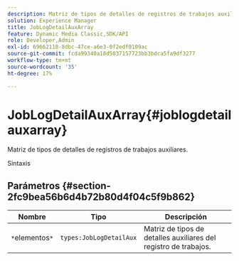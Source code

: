 ```yaml
---
description: Matriz de tipos de detalles de registros de trabajos auxiliares.
solution: Experience Manager
title: JobLogDetailAuxArray
feature: Dynamic Media Classic,SDK/API
role: Developer,Admin
exl-id: 69662118-8dbc-47ce-a6e3-0f2edf0109ac
source-git-commit: fcda99340a18d5037157723bb3bdca5fa9df3277
workflow-type: tm+mt
source-wordcount: '35'
ht-degree: 17%

---
```


# JobLogDetailAuxArray{#joblogdetailauxarray}

Matriz de tipos de detalles de registros de trabajos auxiliares.

Sintaxis

## Parámetros {#section-2fc9bea56b6d4b72b80d4f04c5f9b862}

| Nombre | Tipo | Descripción |
|---|---|---|
| `*`elementos`*` | `types:JobLogDetailAux` | Matriz de tipos de detalles auxiliares del registro de trabajos. |
